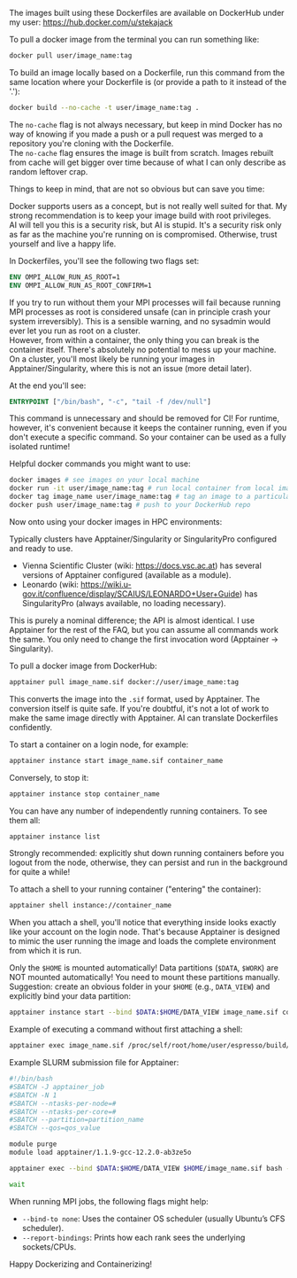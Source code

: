 
The images built using these Dockerfiles are available on DockerHub under my user: https://hub.docker.com/u/stekajack

To pull a docker image from the terminal you can run something like:
```bash
docker pull user/image_name:tag
```

To build an image locally based on a Dockerfile, run this command from the same location where your Dockerfile is (or provide a path to it instead of the '.'):
```bash
docker build --no-cache -t user/image_name:tag .
```

The `no-cache` flag is not always necessary, but keep in mind Docker has no way of knowing if you made a push or a pull request was merged to a repository you're cloning with the Dockerfile.  
The `no-cache` flag ensures the image is built from scratch. Images rebuilt from cache will get bigger over time because of what I can only describe as random leftover crap.

Things to keep in mind, that are not so obvious but can save you time:

Docker supports users as a concept, but is not really well suited for that. My strong recommendation is to keep your image build with root privileges.  
AI will tell you this is a security risk, but AI is stupid. It's a security risk only as far as the machine you're running on is compromised. Otherwise, trust yourself and live a happy life.

In Dockerfiles, you'll see the following two flags set:
```dockerfile
ENV OMPI_ALLOW_RUN_AS_ROOT=1
ENV OMPI_ALLOW_RUN_AS_ROOT_CONFIRM=1
```

If you try to run without them your MPI processes will fail because running MPI processes as root is considered unsafe (can in principle crash your system irreversibly). This is a sensible warning, and no sysadmin would ever let you run as root on a cluster.  
However, from within a container, the only thing you can break is the container itself. There's absolutely no potential to mess up your machine. On a cluster, you'll most likely be running your images in Apptainer/Singularity, where this is not an issue (more detail later).

At the end you'll see:
```dockerfile
ENTRYPOINT ["/bin/bash", "-c", "tail -f /dev/null"]
```
This command is unnecessary and should be removed for CI! For runtime, however, it's convenient because it keeps the container running, even if you don't execute a specific command. So your container can be used as a fully isolated runtime!

Helpful docker commands you might want to use:
```bash
docker images # see images on your local machine
docker run -it user/image_name:tag # run local container from local image
docker tag image_name user/image_name:tag # tag an image to a particular user/tag (kinda like creating a repository on GitHub before pushing to it)
docker push user/image_name:tag # push to your DockerHub repo
```

Now onto using your docker images in HPC environments:

Typically clusters have Apptainer/Singularity or SingularityPro configured and ready to use.  
- Vienna Scientific Cluster (wiki: https://docs.vsc.ac.at) has several versions of Apptainer configured (available as a module).  
- Leonardo (wiki: https://wiki.u-gov.it/confluence/display/SCAIUS/LEONARDO+User+Guide) has SingularityPro (always available, no loading necessary).

This is purely a nominal difference; the API is almost identical. I use Apptainer for the rest of the FAQ, but you can assume all commands work the same. You only need to change the first invocation word (Apptainer -> Singularity).

To pull a docker image from DockerHub:
```bash
apptainer pull image_name.sif docker://user/image_name:tag
```

This converts the image into the `.sif` format, used by Apptainer. The conversion itself is quite safe. If you're doubtful, it's not a lot of work to make the same image directly with Apptainer. AI can translate Dockerfiles confidently.

To start a container on a login node, for example:
```bash
apptainer instance start image_name.sif container_name
```
Conversely, to stop it:
```bash
apptainer instance stop container_name
```
You can have any number of independently running containers. To see them all:
```bash
apptainer instance list
```

Strongly recommended: explicitly shut down running containers before you logout from the node, otherwise, they can persist and run in the background for quite a while!

To attach a shell to your running container ("entering" the container):
```bash
apptainer shell instance://container_name
```

When you attach a shell, you'll notice that everything inside looks exactly like your account on the login node. That's because Apptainer is designed to mimic the user running the image and loads the complete environment from which it is run.

Only the `$HOME` is mounted automatically! Data partitions (`$DATA`, `$WORK`) are NOT mounted automatically! You need to mount these partitions manually.  
Suggestion: create an obvious folder in your `$HOME` (e.g., `DATA_VIEW`) and explicitly bind your data partition:
```bash
apptainer instance start --bind $DATA:$HOME/DATA_VIEW image_name.sif container_name
```

Example of executing a command without first attaching a shell:
```bash
apptainer exec image_name.sif /proc/self/root/home/user/espresso/build/pypresso hello.py
```

Example SLURM submission file for Apptainer:
```bash
#!/bin/bash
#SBATCH -J apptainer_job
#SBATCH -N 1
#SBATCH --ntasks-per-node=#
#SBATCH --ntasks-per-core=#
#SBATCH --partition=partition_name
#SBATCH --qos=qos_value

module purge
module load apptainer/1.1.9-gcc-12.2.0-ab3ze5o

apptainer exec --bind $DATA:$HOME/DATA_VIEW $HOME/image_name.sif bash -c 'mpirun -np # $ESPRESSO_PATH/pypresso $HOME/hello.py &> $HOME/DATA_VIEW/output.txt &'

wait
```

When running MPI jobs, the following flags might help:
- `--bind-to none`: Uses the container OS scheduler (usually Ubuntu’s CFS scheduler).
- `--report-bindings`: Prints how each rank sees the underlying sockets/CPUs.

Happy Dockerizing and Containerizing!
